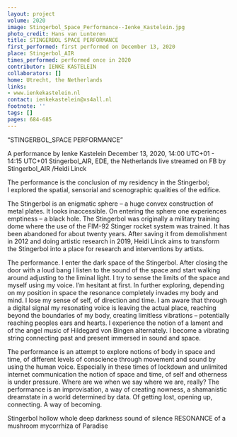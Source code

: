 ```yaml
---
layout: project
volume: 2020
image: Stingerbol_Space_Performance--Ienke_Kastelein.jpg
photo_credit: Hans van Lunteren
title: STINGERBOL SPACE PERFORMANCE
first_performed: first performed on December 13, 2020
place: Stingerbol_AIR
times_performed: performed once in 2020
contributor: IENKE KASTELEIN
collaborators: []
home: Utrecht, the Netherlands
links:
- www.ienkekastelein.nl
contact: ienkekastelein@xs4all.nl
footnote: ''
tags: []
pages: 684-685
---
```



“STINGERBOL_SPACE PERFORMANCE”

A performance by Ienke Kastelein
December 13,  2020,  14:00 UTC+01 - 14:15 UTC+01
Stingerbol_AIR, EDE, the Netherlands
live streamed on FB by Stingerbol_AIR /Heidi Linck

The performance is the conclusion of my residency in the Stingerbol;  
 I explored the spatial, sensorial and scenographic qualities of the edifice.

The Stingerbol is an enigmatic sphere – a huge convex construction of metal plates. It looks inaccessible. On entering the sphere one experiences emptiness – a black hole. The Stingerbol was originally a military training dome where the use of the FIM-92 Stinger rocket system was trained. It has been abandoned for about twenty years.
After saving it from demolishment in 2012 and doing artistic research in 2019, Heidi Linck aims to transform the Stingerbol into a place for research and interventions by artists.

The performance.
I enter the dark space of the Stingerbol. After closing the door with a loud bang I listen to the sound of the space and start walking around adjusting to the liminal light. 
I try to sense the limits of the space and myself using my voice. I’m hesitant at first. 
In further exploring,  depending on my position in space the resonance completely invades my body and mind. 
I lose my sense of self, of direction and time. I am aware that through a digital signal my resonating voice is leaving the actual place, reaching beyond the boundaries of my body, creating limitless vibrations – potentially reaching peoples ears and hearts. 
I experience the notion of a lament and of the angel music of Hildegard von Bingen alternately. I become a vibrating string connecting past and present immersed in sound and space.

The performance is an attempt to explore notions of body in space and time, of different levels of conscience through movement and sound by using the human voice. Especially in these times of lockdown and unlimited internet communication the notion of space and time, of self and otherness is under pressure. Where are we when we say where we are, really? The performance is an improvisation, a way of creating nowness, a shamanistic dreamstate in a world determined by data. Of getting lost, opening up, connecting. A way of becoming.

Stingerbol
hollow whole
deep darkness
sound of silence
RESONANCE
of a mushroom
mycorrhiza of Paradise
